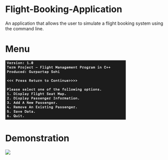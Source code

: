 # Flight-Booking-Application
An application that allows the user to simulate a flight booking system using the command line.

# Menu
<img src="https://github.com/g-sohi/flight-booking-application/blob/main/flight_menu.png">

# Demonstration
![](flight_demo.gif)
